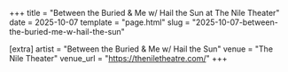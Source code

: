 +++
title = "Between the Buried & Me w/ Hail the Sun at The Nile Theater"
date = 2025-10-07
template = "page.html"
slug = "2025-10-07-between-the-buried-me-w-hail-the-sun"

[extra]
artist = "Between the Buried & Me w/ Hail the Sun"
venue = "The Nile Theater"
venue_url = "https://theniletheatre.com/"
+++
